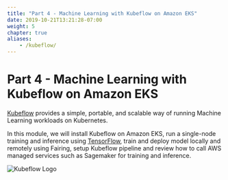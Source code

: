```yaml
---
title: "Part 4 - Machine Learning with Kubeflow on Amazon EKS"
date: 2019-10-21T13:21:28-07:00
weight: 5
chapter: true
aliases:
    - /kubeflow/
---
```


# Part 4 - Machine Learning with Kubeflow on Amazon EKS

[Kubeflow](https://kubeflow.org) provides a simple, portable, and scalable way of running Machine Learning workloads on Kubernetes.

In this module, we will install Kubeflow on Amazon EKS, run a single-node training and inference using [TensorFlow](https://tensorflow.org/), train and deploy model locally and remotely using Fairing, setup Kubeflow pipeline and review how to call AWS managed services such as Sagemaker for training and inference.

![Kubeflow Logo](/images/kubeflow/kubeflow.svg)
